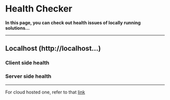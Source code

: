# Health Checker

**In this page, you can check out health issues of locally running solutions...**

<hr/>

## Localhost (http://localhost...)

### Client side health

<Health host="http://localhost:3000"></Health>

### Server side health

<Health host="http://localhost:3001/api/v1/posts"></Health>

<hr/>

For cloud hosted one, refer to that [link](/health/cloud.md)
